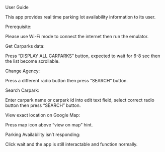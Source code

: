 
User Guide 


This app provides real time parking lot availability information to its user.


Prerequisite: 


Please use Wi-Fi mode to connect the internet then run the emulator.


Get Carparks data:


Press “DISPLAY ALL CARPARKS” button, expected to wait for 6-8 sec then the list become scrollable.
 
 
Change Agency:


Press a different radio button then press “SEARCH” button.
 

Search Carpark:


Enter carpark name or carpark id into edit text field, select correct radio button then press “SEARCH” button.
   
   
View exact location on Google Map:


Press map icon above “view on map” hint.
   
   
Parking Availability isn’t responding:


Click wait and the app is still interactable and function normally.
 
